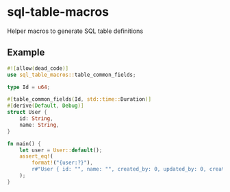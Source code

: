 # sql-table-macros

Helper macros to generate SQL table definitions

## Example

```rust
#![allow(dead_code)]
use sql_table_macros::table_common_fields;

type Id = u64;

#[table_common_fields(Id, std::time::Duration)]
#[derive(Default, Debug)]
struct User {
    id: String,
    name: String,
}

fn main() {
    let user = User::default();
    assert_eq!(
        format!("{user:?}"),
        r#"User { id: "", name: "", created_by: 0, updated_by: 0, created_at: 0ns, updated_at: 0ns, is_deleted: false }"#
    );
}
```
